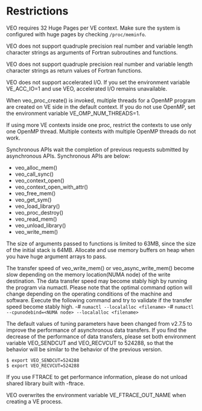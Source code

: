 # Restrictions

VEO requires 32 Huge Pages per VE context. Make sure the system is configured with huge pages by checking `/proc/meminfo`.

VEO does not support quadruple precision real number and variable length character strings as arguments of Fortran subroutines and functions.

VEO does not support quadruple precision real number and variable length character strings as return values of Fortran functions.

VEO does not support accelerated I/O. If you set the environment variable VE_ACC_IO=1 and use VEO, accelerated I/O remains unavailable.

When veo_proc_create() is invoked, multiple threads for a OpenMP program are created on VE side in the default context. If you do not use OpenMP, set the environment variable VE_OMP_NUM_THREADS=1.

If using more VE contexts inside one proc, restrict the contexts to use only one OpenMP thread. Multiple contexts with multiple OpenMP threads do not work.

Synchronous APIs wait the completion of previous requests submitted by asynchronous APIs.
Synchronous APIs are below:
 - veo_alloc_mem()
 - veo_call_sync()
 - veo_context_open()
 - veo_context_open_with_attr()
 - veo_free_mem()
 - veo_get_sym()
 - veo_load_library()
 - veo_proc_destroy()
 - veo_read_mem()
 - veo_unload_library()
 - veo_write_mem()

The size of arguments passed to functions is limited to 63MB, since the size of the initial stack is 64MB. Allocate and use memory buffers on heap when you have huge argument arrays to pass.

The transfer speed of veo_write_mem() or veo_async_write_mem() become slow depending on the memory location(NUMA node) of the write destination. The data transfer speed may become stably high by running the program via numactl. Please note that the optimal command option will change depending on the operating conditions of the machine and software. Execute the following command and try to validate if the transfer speed become stably high.
-# `numactl --localalloc <filename>`
-# `numactl --cpunodebind=<NUMA node> --localalloc <filename>`

The default values of tuning parameters have been changed from v2.7.5 to improve the performance of asynchronous data transfers. If you find the decrease of the performance of data transfers, please set both environment variable VEO_SENDCUT and VEO_RECVCUT to 524288, so that the behavior will be similar to the behavior of the previous version.
~~~
$ export VEO_SENDCUT=524288
$ export VEO_RECVCUT=524288
~~~

If you use FTRACE to get performance information, please do not unload shared library built with -ftrace.

VEO overwrites the environment variable VE_FTRACE_OUT_NAME when creating a VE process.
